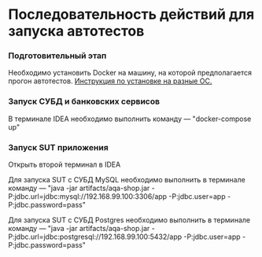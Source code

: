 # Последовательность действий для запуска автотестов

### Подготовительный этап
Необходимо установить Docker на машину, на которой предполагается прогон автотестов. 
[Инструкция по установке на разные ОС.](https://github.com/netology-code/aqa-homeworks/blob/master/docker/installation.md)

### Запуск СУБД и банковских сервисов
В терминале IDEA необходимо выполнить команду — "docker-compose up"

### Запуск SUT приложения
Открыть второй терминал в IDEA

Для запуска SUT с СУБД MySQL необходимо выполнить в терминале команду — "java -jar artifacts/aqa-shop.jar -P:jdbc.url=jdbc:mysql://192.168.99.100:3306/app -P:jdbc.user=app -P:jdbc.password=pass"

Для запуска SUT с СУБД Postgres необходимо выполнить в терминале команду — "java -jar artifacts/aqa-shop.jar -P:jdbc.url=jdbc:postgresql://192.168.99.100:5432/app -P:jdbc.user=app -P:jdbc.password=pass"

